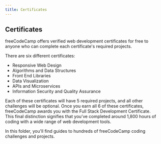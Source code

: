 ```yaml
---
title: Certificates
---
```

## Certificates

freeCodeCamp offers verified web development certificates for free to anyone who can complete each certificate's required projects.

There are six different certificates:

- Responsive Web Design
- Algorithms and Data Structures
- Front End Libraries
- Data Visualization
- APIs and Microservices
- Information Security and Quality Assurance

Each of these certificates will have 5 required projects, and all other challenges will be optional.
Once you earn all 6 of these certificates, freeCodeCamp awards you with the Full Stack Development Certificate. This final distinction signifies that you’ve completed around 1,800 hours of coding with a wide range of web development tools.

In this folder, you'll find guides to hundreds of freeCodeCamp coding challenges and projects.

